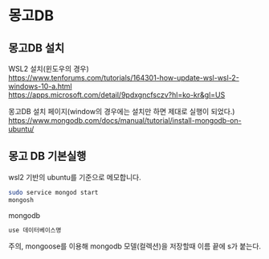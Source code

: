 # 몽고DB

## 몽고DB 설치

WSL2 설치(윈도우의 경우)  
https://www.tenforums.com/tutorials/164301-how-update-wsl-wsl-2-windows-10-a.html  
https://apps.microsoft.com/detail/9pdxgncfsczv?hl=ko-kr&gl=US

몽고DB 설치 페이지(window의 경우에는 설치만 하면 제대로 실행이 되었다.)  
https://www.mongodb.com/docs/manual/tutorial/install-mongodb-on-ubuntu/

## 몽고 DB 기본실행

wsl2 기반의 ubuntu를 기준으로 메모합니다.

```bash
sudo service mongod start
mongosh
```

mongodb

```bash
use 데이터베이스명
```

주의, mongoose를 이용해 mongodb 모델(컬렉션)을 저장할때 이름 끝에 s가 붙는다.
